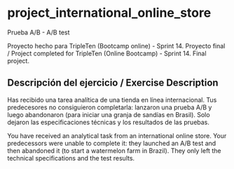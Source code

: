 # project_international_online_store
Prueba A/B - A/B test

Proyecto hecho para TripleTen (Bootcamp online) - Sprint 14. Proyecto final / Project completed for TripleTen (Online Bootcamp) - Sprint 14. Final project.

## Descripción del ejercicio / Exercise Description
Has recibido una tarea analítica de una tienda en línea internacional. Tus predecesores no consiguieron completarla: lanzaron una prueba A/B y luego abandonaron (para iniciar una granja de sandías en Brasil). Solo dejaron las especificaciones técnicas y los resultados de las pruebas.

You have received an analytical task from an international online store. Your predecessors were unable to complete it: they launched an A/B test and then abandoned it (to start a watermelon farm in Brazil). They only left the technical specifications and the test results.
